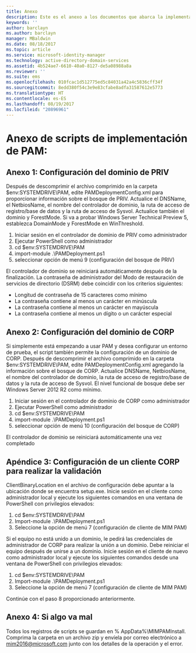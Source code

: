 ```yaml
---
title: Anexo
description: Este es el anexo a los documentos que abarca la implementación generada por script de PAM. Trata la configuración de los dominios de PRIV y CORP, así como una configuración de un cliente para realizar la validación y la información acerca de cómo solicitar asistencia.
keywords: ''
author: barclayn
ms.author: barclayn
manager: MBaldwin
ms.date: 08/18/2017
ms.topic: article
ms.service: microsoft-identity-manager
ms.technology: active-directory-domain-services
ms.assetid: 4b524ae7-6610-40a0-8127-de5a08988a8a
ms.reviewer: ''
ms.suite: ems
ms.openlocfilehash: 010fcac1d512775ed5c84031a42a4c5836cff34f
ms.sourcegitcommit: 8edd380f54c3e9e83cfabe8adfa31587612e5773
ms.translationtype: HT
ms.contentlocale: es-ES
ms.lasthandoff: 08/19/2017
ms.locfileid: "20896961"
---
```

# <a name="pam-deployment-scripts-addendum"></a>Anexo de scripts de implementación de PAM:

## <a name="addendum-1-setting-up-the-priv-domain"></a>Anexo 1: Configuración del dominio de PRIV

Después de descomprimir el archivo comprimido en la carpeta $env:SYSTEMDRIVE\PAM, edite PAMDeploymentConfig.xml para proporcionar información sobre el bosque de PRIV. Actualice el DNSName, el NetbiosName, el nombre del controlador de dominio, la ruta de acceso de registro/base de datos y la ruta de acceso de Sysvol. Actualice también el dominio y ForestMode. Si va a probar Windows Server Technical Preview 5, establezca DomainMode y ForestMode en WinThreshold.

1. Iniciar sesión en el controlador de dominio de PRIV como administrador
2. Ejecutar PowerShell como administrador
3. cd $env:SYSTEMDRIVE\PAM
4. import-module .\PAMDeployment.ps1
5. seleccionar opción de menú 9 (configuración del bosque de PRIV)


El controlador de dominio se reiniciará automáticamente después de la finalización. La contraseña de administrador del Modo de restauración de servicios de directorio (DSRM) debe coincidir con los criterios siguientes:

  * Longitud de contraseña de 15 caracteres como mínimo
  * La contraseña contiene al menos un carácter en minúscula
  * La contraseña contiene al menos un carácter en mayúscula
  * La contraseña contiene al menos un dígito o un carácter especial

## <a name="addendum-2-setting-up-the-corp-domain"></a>Anexo 2: Configuración del dominio de CORP

Si simplemente está empezando a usar PAM y desea configurar un entorno de prueba, el script también permite la configuración de un dominio de CORP. Después de descomprimir el archivo comprimido en la carpeta $env:SYSTEMDRIVE\PAM, edite PAMDeploymentConfig.xml agregando la información sobre el bosque de CORP. Actualice DNSName, NetbiosName, el nombre del controlador de dominio, la ruta de acceso de registro/base de datos y la ruta de acceso de Sysvol. El nivel funcional de bosque debe ser Windows Server 2012 R2 como mínimo.

1. Iniciar sesión en el controlador de dominio de CORP como administrador
2. Ejecutar PowerShell como administrador
3. cd $env:SYSTEMDRIVE\PAM
4. import-module .\PAMDeployment.ps1
5. seleccionar opción de menú 10 (configuración del bosque de CORP)

El controlador de dominio se reiniciará automáticamente una vez completado

## <a name="addendum-3-setting-up-a-corp-client-to-do-the-validation"></a>Apéndice 3: Configuración de un cliente CORP para realizar la validación

ClientBinaryLocation en el archivo de configuración debe apuntar a la ubicación donde se encuentra setup.exe.
Inicie sesión en el cliente como administrador local y ejecute los siguientes comandos en una ventana de PowerShell con privilegios elevados:

1. cd $env:SYSTEMDRIVE\PAM
2. Import-module .\PAMDeployment.ps1
3. Seleccione la opción de menú 7 (configuración de cliente de MIM PAM)


Si el equipo no está unido a un dominio, le pedirá las credenciales de administrador de CORP para realizar la unión a un dominio. Debe reiniciar el equipo después de unirse a un dominio. Inicie sesión en el cliente de nuevo como administrador local y ejecute los siguientes comandos desde una ventana de PowerShell con privilegios elevados:

1. cd $env:SYSTEMDRIVE\PAM
2. Import-module .\PAMDeployment.ps1
3. Seleccione la opción de menú 7 (configuración de cliente de MIM PAM)

Continúe con el paso 8 proporcionado anteriormente.

## <a name="addendum-4-if-something-goes-wrong"></a>Anexo 4: Si algo va mal

Todos los registros de scripts se guardan en % AppData%\MIMPAMInstall. Comprima la carpeta en un archivo zip y envíela por correo electrónico a [mim2016@microsoft.com](mailto:mim2016@microsoft.com) junto con los detalles de la operación y el error.
